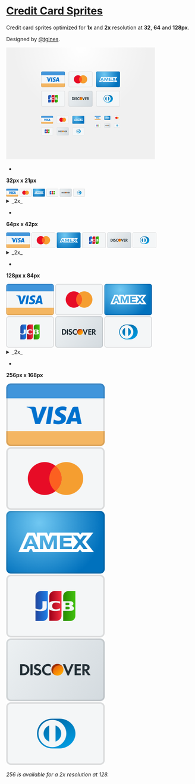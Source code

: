 # [Credit Card Sprites](https://dribbble.com/shots/3058779-Credit-Card-Sprites-Updated-MasterCard-Logo)

Credit card sprites optimized for **1x** and **2x** resolution at **32**, **64** and **128px**.

Designed by [@tgines](https://github.com/tgines).

<img src="dribbble.png" alt="credit card sprites" width="400" height="300">

-
**32px x 21px**

<img src="32/visa.png" alt="visa sprite" width="32" height="21">
<img src="32/mastercard.png" alt="mastercard sprite" width="32" height="21">
<img src="32/amex.png" alt="amex sprite" width="32" height="21">
<img src="32/jcb.png" alt="jcb sprite" width="32" height="21">
<img src="32/discover.png" alt="discover sprite" width="32" height="21">
<img src="32/dinersclub.png" alt="dinersclub sprite" width="32" height="21">

<details>
  <summary>_2x_</summary>
  <img src="64/visa.png" alt="visa sprite" width="32" height="21">
  <img src="64/mastercard.png" alt="mastercard sprite" width="32" height="21">
  <img src="64/amex.png" alt="amex sprite" width="32" height="21">
  <img src="64/jcb.png" alt="jcb sprite" width="32" height="21">
  <img src="64/discover.png" alt="discover sprite" width="32" height="21">
  <img src="64/dinersclub.png" alt="dinersclub sprite" width="32" height="21">
</details>

-
**64px x 42px**

<img src="64/visa.png" alt="visa sprite" width="64" height="42">
<img src="64/mastercard.png" alt="mastercard sprite" width="64" height="42">
<img src="64/amex.png" alt="amex sprite" width="64" height="42">
<img src="64/jcb.png" alt="jcb sprite" width="64" height="42">
<img src="64/discover.png" alt="discover sprite" width="64" height="42">
<img src="64/dinersclub.png" alt="dinersclub sprite" width="64" height="42">

<details>
  <summary>_2x_</summary>
  <img src="128/visa.png" alt="visa sprite" width="64" height="42">
  <img src="128/mastercard.png" alt="mastercard sprite" width="64" height="42">
  <img src="128/amex.png" alt="amex sprite" width="64" height="42">
  <img src="128/jcb.png" alt="jcb sprite" width="64" height="42">
  <img src="128/discover.png" alt="discover sprite" width="64" height="42">
  <img src="128/dinersclub.png" alt="dinersclub sprite" width="64" height="42">
</details>

-
**128px x 84px**

<img src="128/visa.png" alt="visa sprite" width="128" height="84">
<img src="128/mastercard.png" alt="mastercard sprite" width="128" height="84">
<img src="128/amex.png" alt="amex sprite" width="128" height="84">
<br>
<img src="128/jcb.png" alt="jcb sprite" width="128" height="84">
<img src="128/discover.png" alt="discover sprite" width="128" height="84">
<img src="128/dinersclub.png" alt="dinersclub sprite" width="128" height="84">

<details>
  <summary>_2x_</summary>
  <img src="256/visa.png" alt="visa sprite" width="128" height="84">
  <img src="256/mastercard.png" alt="mastercard sprite" width="128" height="84">
  <img src="256/amex.png" alt="amex sprite" width="128" height="84">
  <img src="256/jcb.png" alt="jcb sprite" width="128" height="84">
  <img src="256/discover.png" alt="discover sprite" width="128" height="84">
  <img src="256/dinersclub.png" alt="dinersclub sprite" width="128" height="84">
</details>

-
**256px x 168px**

<img src="256/visa.png" alt="visa sprite" width="265" height="168">
<img src="256/mastercard.png" alt="mastercard sprite" width="265" height="168">
<br>
<img src="256/amex.png" alt="amex sprite" width="265" height="168">
<img src="256/jcb.png" alt="jcb sprite" width="265" height="168">
<br>
<img src="256/discover.png" alt="discover sprite" width="265" height="168">
<img src="256/dinersclub.png" alt="dinersclub sprite" width="265" height="168">

_256 is available for a 2x resolution at 128._
